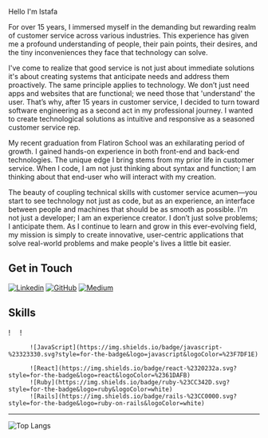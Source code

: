 Hello I'm Istafa 

For over 15 years, I immersed myself in the demanding but rewarding realm of customer service across various industries. This experience has given me a profound understanding of people, their pain points, their desires, and the tiny inconveniences they face that technology can solve. 

I've come to realize that good service is not just about immediate solutions it's about creating systems that anticipate needs and address them proactively. The same principle applies to technology. We don’t just need apps and websites that are functional; we need those that 'understand' the user. That’s why, after 15 years in customer service, I decided to turn toward software engineering as a second act in my professional journey. I wanted to create technological solutions as intuitive and responsive as a seasoned customer service rep.

My recent graduation from Flatiron School was an exhilarating period of growth. I gained hands-on experience in both front-end and back-end technologies. The unique edge I bring stems from my prior life in customer service. When I code, I am not just thinking about syntax and function; I am thinking about that end-user who will interact with my creation.

The beauty of coupling technical skills with customer service acumen—you start to see technology not just as code, but as an experience, an interface between people and machines that should be as smooth as possible. I'm not just a developer; I am an experience creator. I don’t just solve problems; I anticipate them. As I continue to learn and grow in this ever-evolving field, my mission is simply to create innovative, user-centric applications that solve real-world problems and make people's lives a little bit easier.

Get in Touch
---
[![Linkedin](https://img.icons8.com/?size=1x&id=xuvGCOXi8Wyg&format=png)](https://www.linkedin.com/in/istafa-a-marshall/)
[![GitHub](https://img.icons8.com/?size=1x&id=AZOZNnY73haj&format=png)](https://github.com/ISTAFAMARSHALL/)
[![Medium](https://img.icons8.com/?size=1x&id=NO8It5EgLtpM&format=png)](https://medium.com/@istafa.a.marshall/)

Skills
---


!<img src="https://cdn.jsdelivr.net/gh/devicons/devicon/icons/javascript/javascript-original.svg" width="15" height="15"/> 
!<img src="https://cdn.jsdelivr.net/gh/devicons/devicon/icons/react/react-original-wordmark.svg" width="15" height="15" /> <img src="https://cdn.jsdelivr.net/gh/devicons/devicon/icons/ruby/ruby-plain-wordmark.svg" width="15" height="15"/> <img src="https://cdn.jsdelivr.net/gh/devicons/devicon/icons/rails/rails-original-wordmark.svg" width="15" height="15"/>
          
          ![JavaScript](https://img.shields.io/badge/javascript-%23323330.svg?style=for-the-badge&logo=javascript&logoColor=%23F7DF1E)
          
          ![React](https://img.shields.io/badge/react-%2320232a.svg?style=for-the-badge&logo=react&logoColor=%2361DAFB)
          ![Ruby](https://img.shields.io/badge/ruby-%23CC342D.svg?style=for-the-badge&logo=ruby&logoColor=white)
          ![Rails](https://img.shields.io/badge/rails-%23CC0000.svg?style=for-the-badge&logo=ruby-on-rails&logoColor=white)
---
![Top Langs](https://github-readme-stats.vercel.app/api/top-langs/?username=istafamarshall&layout=compact)
